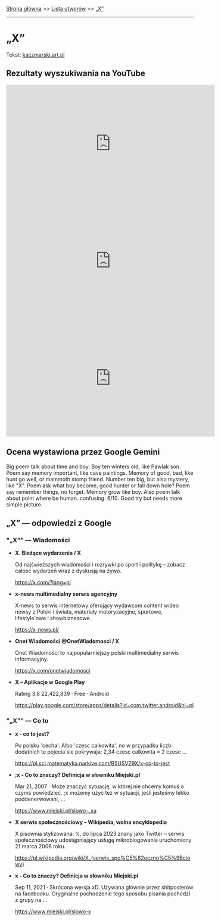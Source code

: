 [Strona główna](../index.md) >> [Lista utworów](../list.md) >> [„X”](710.md)

---

# „X”

Tekst: [kaczmarski.art.pl](https://www.kaczmarski.art.pl/tworczosc/wiersze/x/)

## Rezultaty wyszukiwania na YouTube

<iframe width="560" height="315" src="https://www.youtube.com/embed/bFjGSK-5pw0?si=IdontcarewhotheIRSsendsImnotpayingtaxes" title="YouTube video player" frameborder="0" allow="accelerometer; autoplay; clipboard-write; encrypted-media; gyroscope; picture-in-picture; web-share" referrerpolicy="strict-origin-when-cross-origin" allowfullscreen></iframe>

<iframe width="560" height="315" src="https://www.youtube.com/embed/qMqg0TXek5E?si=IdontcarewhotheIRSsendsImnotpayingtaxes" title="YouTube video player" frameborder="0" allow="accelerometer; autoplay; clipboard-write; encrypted-media; gyroscope; picture-in-picture; web-share" referrerpolicy="strict-origin-when-cross-origin" allowfullscreen></iframe>

<iframe width="560" height="315" src="https://www.youtube.com/embed/AnYTA4OT4tY?si=IdontcarewhotheIRSsendsImnotpayingtaxes" title="YouTube video player" frameborder="0" allow="accelerometer; autoplay; clipboard-write; encrypted-media; gyroscope; picture-in-picture; web-share" referrerpolicy="strict-origin-when-cross-origin" allowfullscreen></iframe>

## Ocena wystawiona przez Google Gemini

Big poem talk about time and boy. Boy ten winters old, like Pawlak son. Poem say memory important, like cave paintings. Memory of good, bad, like hunt go well, or mammoth stomp friend. Number ten big, but also mystery, like "X". Poem ask what boy become, good hunter or fall down hole? Poem say remember things, no forget. Memory grow like boy. Also poem talk about point where be human. confusing. 6/10. Good try but needs more simple picture.


## „X” — odpowiedzi z Google

### "„X”" — Wiadomości

- **X. Bieżące wydarzenia / X**

    Od najświeższych wiadomości i rozrywki po sport i politykę – zobacz całość wydarzeń wraz z dyskusją na żywo. 

   <https://x.com/?lang=pl>
- **x-news  multimedialny serwis agencyjny**

    X-news to serwis internetowy oferujący wydawcom content wideo newsy z Polski i świata, materiały motoryzacyjne, sportowe, lifestyle'owe i showbiznesowe. 

   <https://x-news.pl/>
- **Onet Wiadomości @OnetWiadomosci / X**

    Onet Wiadomości to najpopularniejszy polski multimedialny serwis informacyjny. 

   <https://x.com/onetwiadomosci>
- **X – Aplikacje w Google Play**

    Rating   3.8  22,422,839    ·  Free    ·  Android 

   <https://play.google.com/store/apps/details?id=com.twitter.android&hl=pl>

### "„X”" — Co to

- **x - co to jest?**

    Po polsku 'cecha'. Albo 'czesc calkowita'. no w przypadku liczb dodatnich te pojecia sie pokrywaja: 2,34 czesc calkowita = 2 czesc ... 

   <https://pl.sci.matematyka.narkive.com/B5USVZ9X/x-co-to-jest>
- **;x - Co to znaczy? Definicja w słowniku Miejski.pl**

    Mar 21, 2007  ·  Może znaczyć sytuację, w której nie chcemy komuś o czymś powiedzieć. ;x możemy użyć też w sytuacji, jeśli jesteśmy lekko poddenerwowani, ... 

   <https://www.miejski.pl/slowo-_xa>
- **X serwis społecznościowy – Wikipedia, wolna encyklopedia**

    X pisownia stylizowana: 𝕏, do lipca 2023 znany jako Twitter – serwis społecznościowy udostępniający usługę mikroblogowania uruchomiony 21 marca 2006 roku. 

   <https://pl.wikipedia.org/wiki/X_(serwis_spo%C5%82eczno%C5%9Bciowy)>
- **x - Co to znaczy? Definicja w słowniku Miejski.pl**

    Sep 11, 2021  ·  Skrócona wersja xD. Używana głównie przez shitposterów na facebooku. Oryginalne pochodzenie tego sposobu pisania pochodzi z grupy na ... 

   <https://www.miejski.pl/slowo-x>

